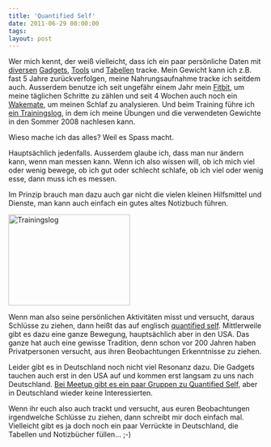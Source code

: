 ```yaml
---
title: 'Quantified Self'
date: 2011-06-29 00:00:00 
tags: 
layout: post
---
```

Wer mich kennt, der weiß vielleicht, dass ich ein paar persönliche Daten mit <a href="http://blog.kopis.de/2010/05/29/ein-neues-gadget-fitbit/">diversen</a> <a href="http://blog.kopis.de/2011/05/10/wakemate-5/">Gadgets</a>, <a href="http://daytum.com/bnghppy">Tools</a> und <a href="https://spreadsheets.google.com/spreadsheet/ccc?key=0AnPgELYDfX7pdDdRdjI2WWVOUjB5UVE2U2N2N1NLd3c&hl=de&authkey=CLTauYIG">Tabellen</a> tracke. Mein Gewicht kann ich z.B. fast 5 Jahre zurückverfolgen, meine Nahrungsaufnahme tracke ich seitdem auch. Ausserdem benutze ich seit ungefähr einem Jahr mein <a href="http://www.fitbit.com/">Fitbit</a>, um meine täglichen Schritte zu zählen und seit 4 Wochen auch noch ein <a href="http://www.wakemate.com/">Wakemate</a>, um meinen Schlaf zu analysieren. Und beim Training führe ich <a href="http://www.flickr.com/photos/cringe/5885014354/">ein Trainingslog</a>, in dem ich meine Übungen und die verwendeten Gewichte in den Sommer 2008 nachlesen kann.

Wieso mache ich das alles? Weil es Spass macht.

Hauptsächlich jedenfalls. Ausserdem glaube ich, dass man nur ändern kann, wenn man messen kann. Wenn ich also wissen will, ob ich mich viel oder wenig bewege, ob ich gut oder schlecht schlafe, ob ich viel oder wenig esse, dann muss ich es messen.

Im Prinzip brauch man dazu auch gar nicht die vielen kleinen Hilfsmittel und Dienste, man kann auch einfach ein gutes altes Notizbuch führen.

<a href="http://www.flickr.com/photos/cringe/5885014354/" title="Trainingslog by cringe, on Flickr"><img src="http://farm6.static.flickr.com/5301/5885014354_c6a85fa344_m.jpg" width="240" height="180" alt="Trainingslog"></a>

Wenn man also seine persönlichen Aktivitäten misst und versucht, daraus Schlüsse zu ziehen, dann heißt das auf englisch <a href="http://quantifiedself.com/">quantified self</a>. Mittlerweile gibt es dazu eine ganze Bewegung, hauptsächlich aber in den USA. Das ganze hat auch eine gewisse Tradition, denn schon vor 200 Jahren haben Privatpersonen versucht, aus ihren Beobachtungen Erkenntnisse zu ziehen.

Leider gibt es in Deutschland noch nicht viel Resonanz dazu. Die Gadgets tauchen auch erst in den USA auf und kommen erst langsam zu uns nach Deutschland. <a href="http://quantified-self.meetup.com/">Bei Meetup gibt es ein paar Gruppen zu Quantified Self</a>, aber in Deutschland wieder keine Interessierten.

Wenn ihr euch also auch trackt und versucht, aus euren Beobachtungen irgendwelche Schlüsse zu ziehen, dann schreibt mir doch einfach mal. Vielleicht gibt es ja doch noch ein paar Verrückte in Deutschland, die Tabellen und Notizbücher füllen... ;-)
